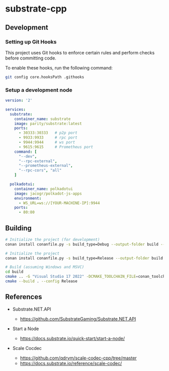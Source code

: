 # substrate-cpp

## Development

### Setting up Git Hooks

This project uses Git hooks to enforce certain rules and perform checks before committing code.

To enable these hooks, run the following command:

```bash
git config core.hooksPath .githooks
```

### Setup a development node

```yaml
version: '2'

services:
  substrate:
    container_name: substrate
    image: parity/substrate:latest
    ports:
      - 30333:30333   # p2p port
      - 9933:9933     # rpc port
      - 9944:9944     # ws port
      - 9615:9615     # Prometheus port
    command: [
      "--dev",
      "--rpc-external",
      "--prometheus-external",
      "--rpc-cors", "all"
    ]

  polkadotui:
    container_name: polkadotui
    image: jacogr/polkadot-js-apps
    environment:
      - WS_URL=ws://[YOUR-MACHINE-IP]:9944
    ports:
      - 80:80
```

## Building

```sh
# Initialize the project (for development)
conan install conanfile.py -s build_type=Debug --output-folder build --build=missing

# Initialize the project
conan install conanfile.py -s build_type=Release --output-folder build --build=missing

# Build (assuming Windows and MSVC)
cd build
cmake .. -G "Visual Studio 17 2022" -DCMAKE_TOOLCHAIN_FILE=conan_toolchain.cmake
cmake --build . --config Release
```

## References

- Substrate.NET.API
  - https://github.com/SubstrateGaming/Substrate.NET.API

- Start a Node
  - https://docs.substrate.io/quick-start/start-a-node/

- Scale Cocdec
  - https://github.com/qdrvm/scale-codec-cpp/tree/master
  - https://docs.substrate.io/reference/scale-codec/
